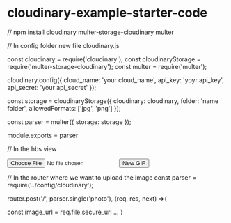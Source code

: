 # cloudinary-example-starter-code

// npm install cloudinary multer-storage-cloudinary multer

// In config folder new file cloudinary.js

const cloudinary = require('cloudinary');
const cloudinaryStorage = require('multer-storage-cloudinary');
const multer = require('multer');
 
cloudinary.config({
  cloud_name: 'your cloud_name',
  api_key: 'yoyr api_key',
  api_secret: 'your api_secret'
  });

const storage = cloudinaryStorage({
  cloudinary: cloudinary,
  folder: 'name folder',
  allowedFormats: ['jpg', 'png']
});
 
const parser = multer({ storage: storage });

module.exports = parser



// In the hbs view
<form action="/gif" method="POST" enctype="multipart/form-data">
  <input type="file" name="photo" />
  <button type="submit">New GIF</button>
</form>



// In the router where we want to upload the image
const parser = require('../config/cloudinary');

router.post('/', parser.single('photo'), (req, res, next) =>{
 
 const image_url = req.file.secure_url
 ...
}

